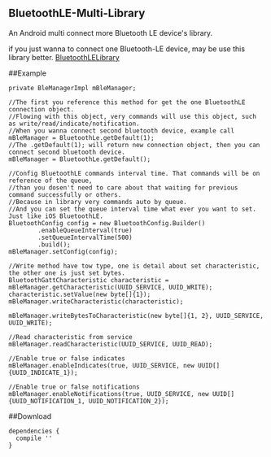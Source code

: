 ## BluetoothLE-Multi-Library

An Android multi connect more Bluetooth LE device's library.

if you just wanna to connect one Bluetooth-LE device, may be use this library better.
[BluetoothLELibrary](https://github.com/qindachang/BluetoothLELibrary "BluetoothLELibrary")

##Example

    private BleManagerImpl mBleManager;

    //The first you reference this method for get the one BluetoothLE connection object.
    //Flowing with this object, very commands will use this object, such as write/read/indicate/notification.
    //When you wanna connect second bluetooth device, example call mBleManager = BluetoothLe.getDefault(1);
    //The .getDefault(1); will return new connection object, then you can connect second bluetooth device.
    mBleManager = BluetoothLe.getDefault();

    //Config BluetoothLE commands interval time. That commands will be on reference of the queue,
    //than you dosen't need to care about that waiting for previous command successfully or others.
    //Because in library very commands auto by queue.
    //And you can set the queue interval time what ever you want to set. Just like iOS BluetoothLE.
    BluetoothConfig config = new BluetoothConfig.Builder()
            .enableQueueInterval(true)
            .setQueueIntervalTime(500)
            .build();
    mBleManager.setConfig(config);

    //Write method have tow type, one is detail about set characteristic, the other one is just set bytes.
    BluetoothGattCharacteristic characteristic = mBleManager.getCharacteristic(UUID_SERVICE, UUID_WRITE);
    characteristic.setValue(new byte[]{1});
    mBleManager.writeCharacteristic(characteristic);

    mBleManager.writeBytesToCharacteristic(new byte[]{1, 2}, UUID_SERVICE, UUID_WRITE);

    //Read characteristic from service
    mBleManager.readCharacteristic(UUID_SERVICE, UUID_READ);

    //Enable true or false indicates
    mBleManager.enableIndicates(true, UUID_SERVICE, new UUID[]{UUID_INDICATE_1});

    //Enable true or false notifications
    mBleManager.enableNotifications(true, UUID_SERVICE, new UUID[]{UUID_NOTIFICATION_1, UUID_NOTIFICATION_2});

##Download

    dependencies {
      compile ''
    }



